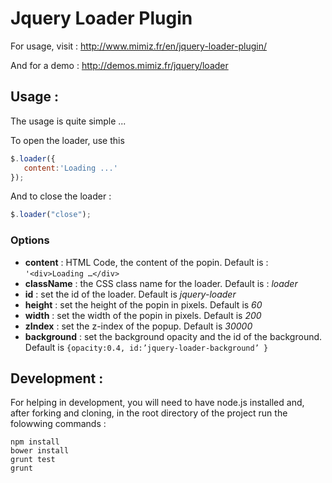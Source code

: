 Jquery Loader Plugin
====================

 For usage, visit : http://www.mimiz.fr/en/jquery-loader-plugin/

 And for a demo : http://demos.mimiz.fr/jquery/loader

## Usage :

The usage is quite simple ...

To open the loader, use this

````javascript
$.loader({
   content:'Loading ...'
});
````

And to close the loader :

````javascript
$.loader("close");
````

### Options

* **content** 	: HTML Code, the content of the popin. Default is : ````'<div>Loading …</div>````
* **className** : the CSS class name for the loader. Default is : _loader_
* **id** : set the id of the loader. Default is _jquery-loader_
* **height** : set the height of the popin in pixels. Default is _60_
* **width** : set the width of the popin in pixels. Default is _200_
* **zIndex** : set the z-index of the popup. Default is _30000_
* **background** : set the background opacity and the id of the background. Default is ````{opacity:0.4, id:’jquery-loader-background’ }````

## Development :

 For helping in development, you will need to have node.js installed and, after forking and cloning, in the root directory of the project run the folowwing commands :

````
npm install
bower install
grunt test
grunt
````

